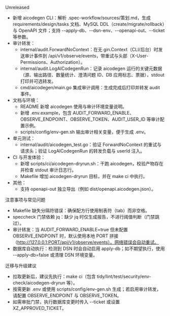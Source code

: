 Unreleased

- 新增 aicodegen CLI：解析 .spec-workflow/sources/策划.md，生成 requirements/design/tasks 文档、MySQL DDL（create/migrate/rollback）与 OpenAPI 文件；支持 --apply-db、--dsn-env、--openapi-out、--ticket 等参数。
- 审计转发：
  - internal/audit.ForwardNoContext：在无 gin.Context（CLI/后台）时发送审计事件到 /api/v1/observe/events，带重试与头部（X-User-Permissions、Authorization）。
  - internal/audit.LogAICodegenRun：记录 aicodegen 运行的关键元数据（源、输出路径、数量统计、澄清问题 ID、DB 应用标志、票据），stdout 打印并可选转发。
  - cmd/aicodegen/main.go 集成审计调用：生成完成后打印并转发 audit 事件。
- 文档与环境：
  - README 新增 aicodegen 使用与审计环境变量说明。
  - 新增 .env.example，包含 AUDIT_FORWARD_ENABLE、OBSERVE_ENDPOINT、OBSERVE_TOKEN、AUDIT_USER_ID 等审计配置示例。
  - scripts/config/env-gen.sh 输出审计相关变量，便于生成 .env。
- 单元测试：
  - internal/audit/aicodegen_test.go：验证 ForwardNoContext 的重试与请求头；验证 LogAICodegenRun 的转发负载与 userId 注入。
- CI 与开发体验：
  - 新增 scripts/ci/aicodegen-dryrun.sh：干跑 aicodegen，校验产物存在并检查 stdout 审计日志行。
  - Makefile 增加 aicodegen-dryrun 目标，并在 make ci 中执行。
- 其他：
  - 支持 openapi-out 独立导出（例如 dist/openapi.aicodegen.json）。

注意事项与常见问题

- Makefile 缺失分隔符错误：确保配方行使用制表符（tab）而非空格。
- speccheck 门禁依赖 jq：缺少 jq 时仅生成报告，不进行阈值判断（门禁跳过）。
- 审计转发：当 AUDIT_FORWARD_ENABLE=true 但未配置 OBSERVE_ENDPOINT 时，默认使用本地 PORT 拼接（http://127.0.0.1:PORT/api/v1/observe/events）。网络错误会自动重试。
- 数据库自动执行：检测到 DSN 时会自动启用 apply-db；如不期望执行，使用 --apply-db=false 或清理 DSN 环境变量。

迁移与升级建议

- 拉取更新后，建议先执行：make ci（包含 tidy/lint/test/security/env-check/aicodegen-dryrun 等）。
- 按需更新 .env 或使用 scripts/config/env-gen.sh 生成；若启用审计转发，请配置 OBSERVE_ENDPOINT 与 OBSERVE_TOKEN。
- 如需审批门禁，执行数据库变更时传入 --ticket 或设置 XZ_APPROVED_TICKET。
